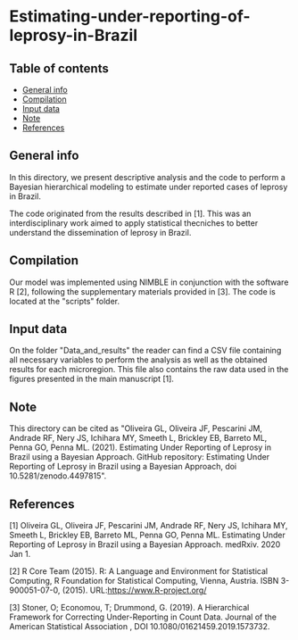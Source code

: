 # Estimating-under-reporting-of-leprosy-in-Brazil

## Table of contents
* [General info](#general-info)
* [Compilation](#compilation)
* [Input data](#data)
* [Note](#note)
* [References](#references)

## General info
In this directory, we present descriptive analysis and the code to perform a Bayesian hierarchical modeling to estimate under reported cases of leprosy in Brazil.

The code originated from the results described in [1]. This was an interdisciplinary work aimed to apply statistical thecniches to better understand the dissemination of leprosy in Brazil. 

## Compilation
Our model was implemented using NIMBLE in conjunction with the software R [2], following the supplementary materials provided in [3]. The code is located at the "scripts" folder.

## Input data
On the folder "Data_and_results" the reader can find a CSV file containing all necessary variables to perform the analysis as well as the obtained results for each microregion. This file also contains the raw data used in the figures presented in the main manuscript [1].

## Note
This directory can be cited as "Oliveira GL, Oliveira JF, Pescarini JM, Andrade RF, Nery JS, Ichihara MY, Smeeth L, Brickley EB, Barreto ML, Penna GO, Penna ML. (2021). Estimating Under Reporting of Leprosy in Brazil using a Bayesian Approach.  GitHub repository: Estimating Under Reporting of Leprosy in Brazil using a Bayesian Approach, doi 10.5281/zenodo.4497815".

## References 
[1] Oliveira GL, Oliveira JF, Pescarini JM, Andrade RF, Nery JS, Ichihara MY, Smeeth L, Brickley EB, Barreto ML, Penna GO, Penna ML. Estimating Under Reporting of Leprosy in Brazil using a Bayesian Approach. medRxiv. 2020 Jan 1.

[2] R Core Team (2015). R: A Language and Environment for Statistical Computing, R Foundation for Statistical Computing, Vienna, Austria. ISBN 3-900051-07-0, (2015). URL:https://www.R-project.org/

[3] Stoner, O; Economou, T; Drummond, G. (2019). A Hierarchical Framework for Correcting Under-Reporting in Count Data. Journal of the American Statistical Association , DOI 10.1080/01621459.2019.1573732.
